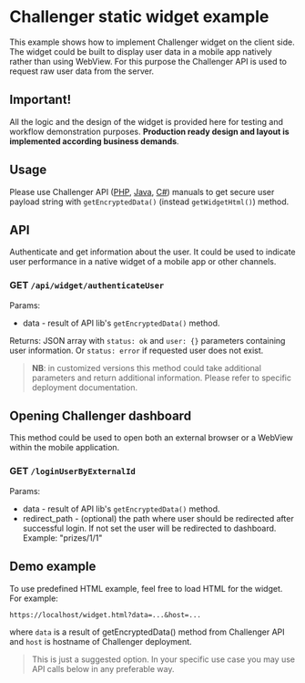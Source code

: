 # Challenger static widget example
This example shows how to implement Challenger widget on the client side. The widget could be built to display user data in a mobile app natively rather than using WebView. For this purpose the Challenger API is used to request raw user data from the server.

## Important!
All the logic and the design of the widget is provided here for testing and workflow demonstration purposes. **Production ready design and layout is implemented according business demands**.

## Usage
Please use Challenger API ([PHP](https://github.com/challenger-platform/challenger-api-client-php#performance-widgets), [Java](https://github.com/challenger-platform/challenger-api-client-java#performance-widgets), [C#](https://github.com/challenger-platform/challenger-api-client-csharp#performance-widgets)) manuals to get secure user payload string with `getEncryptedData()` (instead `getWidgetHtml()`) method.

## API

Authenticate and get information about the user. It could be used to indicate user performance in a native widget of a mobile app or other channels.

### GET `/api/widget/authenticateUser`
Params:
* data - result of API lib's `getEncryptedData()` method.

Returns: JSON array with `status: ok` and `user: {}` parameters containing user information. Or `status: error` if requested user does not exist.

> **NB**: in customized versions this method could take additional parameters and return additional information. Please refer to specific deployment documentation.

## Opening Challenger dashboard

This method could be used to open both an external browser or a WebView within the mobile application.

### GET `/loginUserByExternalId`
Params:
* data - result of API lib's `getEncryptedData()` method.
* redirect_path - (optional) the path where user should be redirected after successful login. If not set the user will be redirected to dashboard. Example: "prizes/1/1"

## Demo example

To use predefined HTML example, feel free to load HTML for the widget. For example:
```
https://localhost/widget.html?data=...&host=...
```

where `data` is a result of getEncryptedData() method from Challenger API and `host` is hostname of Challenger deployment.

> This is just a suggested option. In your specific use case you may use API calls below in any preferable way.

